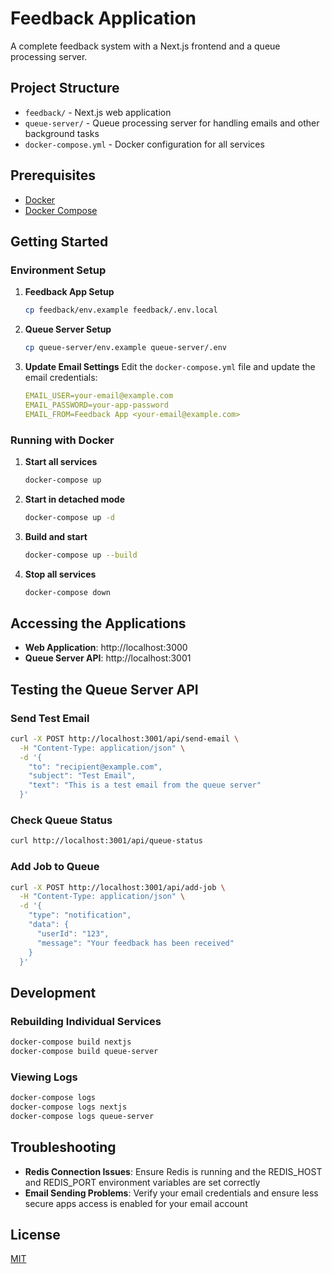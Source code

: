 # Feedback Application

A complete feedback system with a Next.js frontend and a queue processing server.

## Project Structure

- `feedback/` - Next.js web application
- `queue-server/` - Queue processing server for handling emails and other background tasks
- `docker-compose.yml` - Docker configuration for all services

## Prerequisites

- [Docker](https://docs.docker.com/get-docker/)
- [Docker Compose](https://docs.docker.com/compose/install/)

## Getting Started

### Environment Setup

1. **Feedback App Setup**

   ```bash
   cp feedback/env.example feedback/.env.local
   ```

2. **Queue Server Setup**

   ```bash
   cp queue-server/env.example queue-server/.env
   ```

3. **Update Email Settings**
   Edit the `docker-compose.yml` file and update the email credentials:
   ```yaml
   EMAIL_USER=your-email@example.com
   EMAIL_PASSWORD=your-app-password
   EMAIL_FROM=Feedback App <your-email@example.com>
   ```

### Running with Docker

1. **Start all services**

   ```bash
   docker-compose up
   ```

2. **Start in detached mode**

   ```bash
   docker-compose up -d
   ```

3. **Build and start**

   ```bash
   docker-compose up --build
   ```

4. **Stop all services**
   ```bash
   docker-compose down
   ```

## Accessing the Applications

- **Web Application**: http://localhost:3000
- **Queue Server API**: http://localhost:3001

## Testing the Queue Server API

### Send Test Email

```bash
curl -X POST http://localhost:3001/api/send-email \
  -H "Content-Type: application/json" \
  -d '{
    "to": "recipient@example.com",
    "subject": "Test Email",
    "text": "This is a test email from the queue server"
  }'
```

### Check Queue Status

```bash
curl http://localhost:3001/api/queue-status
```

### Add Job to Queue

```bash
curl -X POST http://localhost:3001/api/add-job \
  -H "Content-Type: application/json" \
  -d '{
    "type": "notification",
    "data": {
      "userId": "123",
      "message": "Your feedback has been received"
    }
  }'
```

## Development

### Rebuilding Individual Services

```bash
docker-compose build nextjs
docker-compose build queue-server
```

### Viewing Logs

```bash
docker-compose logs
docker-compose logs nextjs
docker-compose logs queue-server
```

## Troubleshooting

- **Redis Connection Issues**: Ensure Redis is running and the REDIS_HOST and REDIS_PORT environment variables are set correctly
- **Email Sending Problems**: Verify your email credentials and ensure less secure apps access is enabled for your email account

## License

[MIT](LICENSE)
